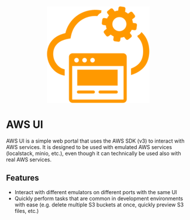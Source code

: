 <p align="center">
  <img width="280" src="logo.svg">
</p>

# AWS UI

AWS UI is a simple web portal that uses the AWS SDK (v3) to interact with AWS
services. It is designed to be used with emulated AWS services (localstack,
minio, etc.), even though it can technically be used also with real AWS
services.

## Features

- Interact with different emulators on different ports with the same UI
- Quickly perform tasks that are common in development environments with ease
  (e.g. delete multiple S3 buckets at once, quickly preview S3 files, etc.)
